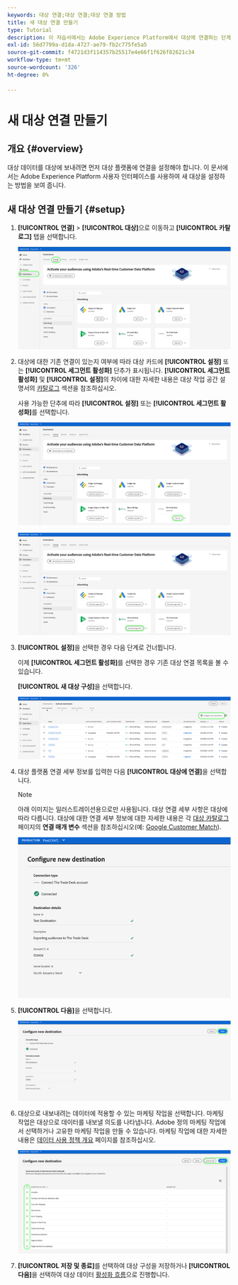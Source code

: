 ```yaml
---
keywords: 대상 연결;대상 연결;대상 연결 방법
title: 새 대상 연결 만들기
type: Tutorial
description: 이 자습서에서는 Adobe Experience Platform에서 대상에 연결하는 단계를 보여줍니다
exl-id: 56d7799a-d1da-4727-ae79-fb2c775fe5a5
source-git-commit: f4721d3f114357b25517e4e66f1f626f82621c34
workflow-type: tm+mt
source-wordcount: '326'
ht-degree: 0%

---
```


# 새 대상 연결 만들기

## 개요 {#overview}

대상 데이터를 대상에 보내려면 먼저 대상 플랫폼에 연결을 설정해야 합니다. 이 문서에서는 Adobe Experience Platform 사용자 인터페이스를 사용하여 새 대상을 설정하는 방법을 보여 줍니다.

## 새 대상 연결 만들기 {#setup}

1. **[!UICONTROL 연결]** > **[!UICONTROL 대상]**&#x200B;으로 이동하고 **[!UICONTROL 카탈로그]** 탭을 선택합니다.

   ![카탈로그 페이지](../assets/ui/connect-destinations/catalog.png)

1. 대상에 대한 기존 연결이 있는지 여부에 따라 대상 카드에 **[!UICONTROL 설정]** 또는 **[!UICONTROL 세그먼트 활성화]** 단추가 표시됩니다. **[!UICONTROL 세그먼트 활성화]** 및 **[!UICONTROL 설정]**&#x200B;의 차이에 대한 자세한 내용은 대상 작업 공간 설명서의 [카탈로그](../ui/destinations-workspace.md#catalog) 섹션을 참조하십시오.

   사용 가능한 단추에 따라 **[!UICONTROL 설정]** 또는 **[!UICONTROL 세그먼트 활성화]**&#x200B;를 선택합니다.

   ![카탈로그 페이지](../assets/ui/connect-destinations/set-up.png)

   ![세그먼트 활성화](../assets/ui/connect-destinations/activate-segments.png)

1. **[!UICONTROL 설정]**&#x200B;을 선택한 경우 다음 단계로 건너뜁니다.

   이제 **[!UICONTROL 세그먼트 활성화]**&#x200B;를 선택한 경우 기존 대상 연결 목록을 볼 수 있습니다.

   **[!UICONTROL 새 대상 구성]**&#x200B;을 선택합니다.

   ![새 대상 구성](../assets/ui/connect-destinations/configure-new-destination.png)

1. 대상 플랫폼 연결 세부 정보를 입력한 다음 **[!UICONTROL 대상에 연결]**&#x200B;을 선택합니다.

   >[!NOTE]
   >
   >아래 이미지는 일러스트레이션용으로만 사용됩니다. 대상 연결 세부 사항은 대상에 따라 다릅니다. 대상에 대한 연결 세부 정보에 대한 자세한 내용은 각 [대상 카탈로그](../catalog/overview.md) 페이지의 **연결 매개 변수** 섹션을 참조하십시오(예: [Google Customer Match](..//catalog/advertising/google-customer-match.md#parameters)).

   ![대상에 연결](../assets/ui/connect-destinations/connect-destination.png)

1. **[!UICONTROL 다음]**&#x200B;을 선택합니다.

   ![대상에 연결](../assets/ui/connect-destinations/next.png)

1. 대상으로 내보내려는 데이터에 적용할 수 있는 마케팅 작업을 선택합니다. 마케팅 작업은 대상으로 데이터를 내보낼 의도를 나타냅니다. Adobe 정의 마케팅 작업에서 선택하거나 고유한 마케팅 작업을 만들 수 있습니다. 마케팅 작업에 대한 자세한 내용은 [데이터 사용 정책 개요](../../data-governance/policies/overview.md) 페이지를 참조하십시오.

   ![마케팅 작업 선택](../assets/ui/connect-destinations/governance.png)

1. **[!UICONTROL 저장 및 종료]**&#x200B;를 선택하여 대상 구성을 저장하거나 **[!UICONTROL 다음]**&#x200B;을 선택하여 대상 데이터 [활성화 흐름](activation-overview.md)으로 진행합니다.